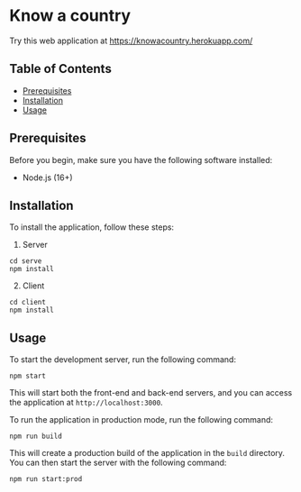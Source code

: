 # Know a country

Try this web application at https://knowacountry.herokuapp.com/

## Table of Contents

- [Prerequisites](https://chat.openai.com/chat#prerequisites)
- [Installation](https://chat.openai.com/chat#installation)
- [Usage](https://chat.openai.com/chat#usage)

## Prerequisites

Before you begin, make sure you have the following software installed:

- Node.js (16+)

## Installation

To install the application, follow these steps:

1. Server

```
cd serve
npm install
```

2. Client

```
cd client
npm install
```

## Usage

To start the development server, run the following command:

```
npm start
```

This will start both the front-end and back-end servers, and you can access the application at `http://localhost:3000`.

To run the application in production mode, run the following command:

```
npm run build
```

This will create a production build of the application in the `build` directory. You can then start the server with the following command:

```
npm run start:prod
```



